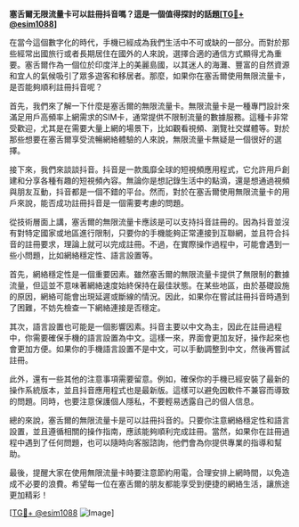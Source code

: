**塞舌爾无限流量卡可以註冊抖音嗎？這是一個值得探討的話題[[TG💪+ @esim1088](https://t.me/s/esim1088)]**

在當今這個數字化的時代，手機已經成為我們生活中不可或缺的一部分。而對於那些經常出國旅行或者長期居住在國外的人來說，選擇合適的通信方式顯得尤為重要。塞舌爾作為一個位於印度洋上的美麗島國，以其迷人的海灘、豐富的自然資源和宜人的氣候吸引了眾多遊客和移居者。那麼，如果你在塞舌爾使用無限流量卡，是否能夠順利註冊抖音呢？

首先，我們來了解一下什麼是塞舌爾的無限流量卡。無限流量卡是一種專門設計來滿足用戶高頻率上網需求的SIM卡，通常提供不限制流量的數據服務。這種卡非常受歡迎，尤其是在需要大量上網的場景下，比如觀看視頻、瀏覽社交媒體等。對於那些想要在塞舌爾享受流暢網絡體驗的人來說，無限流量卡無疑是一個很好的選擇。

接下來，我們來談談抖音。抖音是一款風靡全球的短視頻應用程式，它允許用戶創建和分享各種有趣的短視頻內容。無論你是想記錄生活中的點滴，還是想通過視頻與朋友互動，抖音都是一個不錯的平台。然而，對於在塞舌爾使用無限流量卡的用戶來說，能否成功註冊抖音是一個需要考慮的問題。

從技術層面上講，塞舌爾的無限流量卡應該是可以支持抖音註冊的。因為抖音並沒有對特定國家或地區進行限制，只要你的手機能夠正常連接到互聯網，並且符合抖音的註冊要求，理論上就可以完成註冊。不過，在實際操作過程中，可能會遇到一些小問題，比如網絡穩定性、語言設置等。

首先，網絡穩定性是一個重要因素。雖然塞舌爾的無限流量卡提供了無限制的數據流量，但這並不意味著網絡速度始終保持在最佳狀態。在某些地區，由於基礎設施的原因，網絡可能會出現延遲或斷線的情況。因此，如果你在嘗試註冊抖音時遇到了困難，不妨先檢查一下網絡連接是否穩定。

其次，語言設置也可能是一個影響因素。抖音主要以中文為主，因此在註冊過程中，你需要確保手機的語言設置為中文。這樣一來，界面會更加友好，操作起來也會更加方便。如果你的手機語言設置不是中文，可以手動調整到中文，然後再嘗試註冊。

此外，還有一些其他的注意事項需要留意。例如，確保你的手機已經安裝了最新的操作系統版本，並且抖音應用程式也是最新版。這樣可以避免因軟件不兼容而導致的問題。同時，也要注意保護個人隱私，不要輕易透露自己的個人信息。

總的來說，塞舌爾的無限流量卡是可以註冊抖音的。只要你注意網絡穩定性和語言設置，並且遵循相關的操作指南，應該能夠順利完成註冊。當然，如果你在註冊過程中遇到了任何問題，也可以隨時向客服諮詢，他們會為你提供專業的指導和幫助。

最後，提醒大家在使用無限流量卡時要注意節約用電，合理安排上網時間，以免造成不必要的浪費。希望每一位在塞舌爾的朋友都能享受到便捷的網絡生活，讓旅途更加精彩！

[[TG💪+ @esim1088](https://t.me/s/esim1088) ![Image](https://i.postimg.cc/4NQfJmqS/Snipaste-2025-05-13-00-14-12.png)]